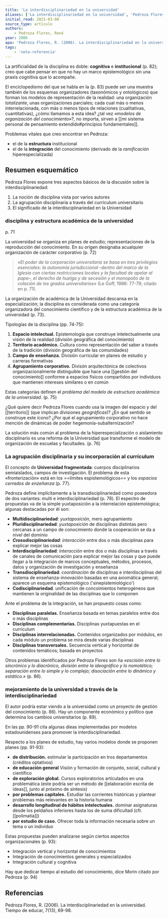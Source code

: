 ```yaml
---
title: 'La interdisciplinariedad en la universidad'
aliases: ['La interdisciplinariedad en la universidad', 'Pedroza Flores (2006)']
initial_read: 2021-03-08
source_type: artículo
authors: 
    - Pedroza Flores, René
year: 2006
apa: 'Pedroza Flores, R. (2006). La interdisciplinariedad en la universidad. Tiempo de educar, 7(13), 69-98.'
tags:
    - 'nota-referencia'
---
```

La artificialidad de la disciplina es doble: **cognitiva** e **institucional** (p. 82); creo que cabe pensar en que no hay un marco epistemológico sin una praxis cognitiva que lo acompañe.

El enciclopedismo del que se habla en la (p. 83) puede ser una muestra también de los esquemas organizadores (taxonómicos y ontológicos) que forman los modelos de representación de la realidad: una organización *totalizante*, unas organizaciones parciales; cada cual más o menos interrelacionada, con más o menos tipos de relaciones (cualitativas, cuantitativas), ¿cómo llamamos a esta idea? ¿tal vez *«modelos de organización del conocimiento»*?, no importa, sirven a [[mi sistema personal de pensamiento extendido#principios fundamentales]].

Problemas vitales que creo encontrar en Pedroza:

- el de la **estructura** institucional
- el de la **integración** del conocimiento (derivado de la *ramificación* hiperespecializada)

## Resumen esquemático

Pedroza Flores expone tres aspectos básicos de la discusión sobre la interdisciplinariedad:

1. La noción de disciplina vista por varios autores
2. La agrupación disciplinaria a través del currículum universitario
3. El significado de la interdisciplinariedad en la Universidad

### disciplina y estructura académica de la universidad
p. 71

La universidad se organiza en planes de estudio; representaciones de la reproducción del conocimiento. En su origen designaba acualquier organización de carácter corporativo (p. 72)

>*«El poder de la corporación universitaria se basa en tres privilegios esenciales: la autonomía jurisdiccional –dentro del marco de la Iglesia con ciertas restricciones locales y la facultad de apelar al papa–, el derecho de huelga y de secesión y el monopolio de la colación de los grados universitarios»* (Le Goff, 1986: 77-79; citado en p. 71).

La organización de académica de la Universidad descansa en la especialización; la disciplina es considerada como una categoría organizadora del conocimiento científico y de la estructura académica de la universidad (p. 73).

Tipologías de la disciplina (pp. 74-75):

1. **Espacio intelectual.** Epistemología que construye intelectualmente una visión de la realidad (división geográfica del conocimiento)
2. **Territorio académico.** Cultura como representación del saber a través de la tradición (división geográfica de las comunidades)
3. **Campo de enseñanza.** División curricular en planes de estudio y carreras formativas
4. **Agrupamiento corporativo.** Divisón arquitectónica de colectivos organizacionalmente distinguible que hace una [[gestión del conocimiento]] conforme a espacios físicos compartidos por individuos que mantienen intereses similares o en común

Estas categorías definen el *problema del modelo de estructura académica de la universidad*. (p. 75)

¿Qué quiere decir Pedroza Flores cuando usa la imagen del espacio y del [[territorio]] (que implican divisiones *geográficas*)? ¿En qué sentido se construye este ícono? ¿Por qué el agrupamiento corporativo no hace mención de dinámicas de poder hegemonía-subalternización?

La solución más común al problema de la hiperespecialización o aislamiento disciplinario es una reforma de la Universidad que transforme el modelo de organización de escuelas y facultades. (p. 76)

### La agrupación disciplinaria y su incorporación al currículum

El concepto de **Universidad fragmentada**: cuerpos disciplinarios semiaislados, campos de investigación. El problema de esta «fronterización» está en los ==límites espistemológicos== y los *espacios cerrados de enzeñanza* (p. 77).

Pedroza define implícitamente a la transdisciplinariedad como poseedora de dos variantes: multi e interdisciplinariedad (p. 78). El espectro de propuestas va de la simple yuxtaposición a la interrelación epistemológica; algunas destacadas por él son:

- **Multidisciplinariedad**: *yuxtaposición*, mero agrupamiento
- **Pluridisciplinariedad**: *yuxtaposición* de disciplinas distintas pero cercanas a un campo de conocimiento donde la cooperación se da a nivel del dominio
- ***Crossdisciplinariedad***: *interacción* entre dos o más disciplinas para explicar mejor las cosas
- **Interdisciplinariedad**: *interacción* entre dos o más disciplinas a través de canales de comunicación para explicar mejor las cosas y que puede llegar a la integración de marcos conceptuales, métodos, procesos, datos y organización de investigación y enseñanza
- **Transdisciplinariedad**: *coordinación* de disciplinas e interdisciplinas del sistema de enseñanza-innovación basadas en una axiomática general; aparece un esquema epistemológico ('sinepistemiológico')
- **Codisciplinariedad**. unificación de concoimientos heterogéneos que mantienen la originalidad de las disciplinas que lo componen 

Ante el problema de la integración, se han propuesto cosas como:

- **Disciplinas paralelas.** Enseñanza basada en temas paralelos entre dos o más disciplinas
- **Disciplinas complementarias.** Disciplinas yuxtapuestas en el currículum
- **Disciplinas interrelacionadas.** Contenidos organizados por módulos, en cada módulo un problema se mira desde varias disciplinas
- **Disciplinas transversales.** Secuencia vertical y horizontal de contenidos temáticos; basada en proyectos

Otros problemas identificados por Pedroza Flores son ña *«escisión entre lo sincrónico y lo diacrónico, división entre la ideográfico y lo nomotético; separación entre lo simple y lo complejo; disociación entre lo dinámico y estático.»* (p. 86).

### mejoramiento de la universidad a través de la interdisciplinariedad

El autor podría estar viendo a la universidad como un proyecto de gestión del conocimiento (p. 86). Hay un componente económico y político que determina los cambios universitarios (p. 89).

En las pp. 90-91 cita algunas dieas implementadas por modelos estadounidenses para promover la interdisciplinariedad.

Respecto a los planes de estudio, hay varios modelos donde se proponen planes (pp. 91-93):

- **de distribución.** estimular la participación en tros departamentos (créditos optativos)
- **de educación general** Visión y formación de conjunto, social, cultural y científico
- **de exploración global.** Cursos exploratorios articulados en una problemática (este podría ser un método de [[elaboración escrita de ideas]], junto al próximo de síntesis)
- **por problemas capitales.** Estudiar las corrientes históricas y plantear problemas más relevantes en la historia humana
- **desarrollo longitudinal de hábitos intelectuales.** dominar asignaturas desde los peldaños inferiores hasta los de suma dificultad (cfr. [[polimatía]])
- **por estudio de caso.** Ofrecer toda la información necesaria sobre un tema o un individuo

Estas propuestas pueden analizarse según ciertos aspectos organizacionales (p. 93):

- Integración vertical y horizontal de conocimientos
- Integración de conocimientos generales y especializados
- Integración cultural y cognitiva 

Hay que dedicar tiempo al estudio del conocimiento, dice Morin citado por Pedroza (p. 94)


## Referencias

Pedroza Flores, R. (2006). La interdisciplinariedad en la universidad. Tiempo de educar, 7(13), 69-98.
